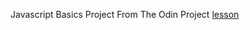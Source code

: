 Javascript Basics Project From The Odin Project [lesson](https://www.theodinproject.com/courses/web-development-101/lessons/rock-paper-scissors)
